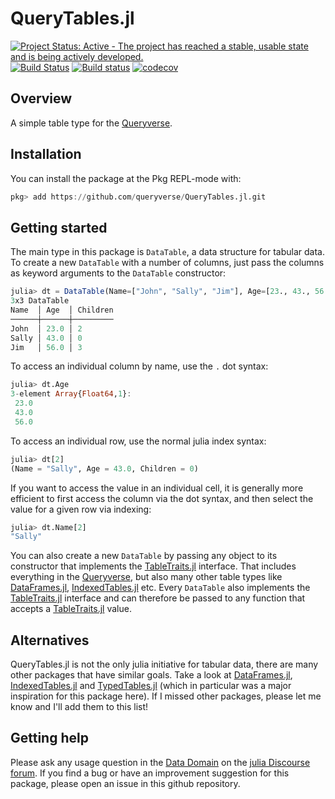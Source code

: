 # QueryTables.jl

[![Project Status: Active - The project has reached a stable, usable state and is being actively developed.](http://www.repostatus.org/badges/latest/active.svg)](http://www.repostatus.org/#active)
[![Build Status](https://travis-ci.com/queryverse/QueryTables.jl.svg?branch=master)](https://travis-ci.com/queryverse/QueryTables.jl)
[![Build status](https://ci.appveyor.com/api/projects/status/nxtbjw982bd7bby6/branch/master?svg=true)](https://ci.appveyor.com/project/queryverse/querytables-jl/branch/master)
[![codecov](https://codecov.io/gh/queryverse/QueryTables.jl/branch/master/graph/badge.svg)](https://codecov.io/gh/queryverse/QueryTables.jl)

## Overview

A simple table type for the [Queryverse](https://github.com/queryverse).

## Installation

You can install the package at the Pkg REPL-mode with:

```julia
pkg> add https://github.com/queryverse/QueryTables.jl.git
```

## Getting started

The main type in this package is `DataTable`, a data structure for tabular data. To create a new `DataTable` with a number of columns, just pass the columns as keyword arguments to the `DataTable` constructor:

```julia
julia> dt = DataTable(Name=["John", "Sally", "Jim"], Age=[23., 43., 56.], Children=[2, 0, 3])
3x3 DataTable
Name  │ Age  │ Children
──────┼──────┼─────────
John  │ 23.0 │ 2
Sally │ 43.0 │ 0
Jim   │ 56.0 │ 3
```

To access an individual column by name, use the `.` dot syntax:

```julia
julia> dt.Age
3-element Array{Float64,1}:
 23.0
 43.0
 56.0
```

To access an individual row, use the normal julia index syntax:

```julia
julia> dt[2]
(Name = "Sally", Age = 43.0, Children = 0)
```

If you want to access the value in an individual cell, it is generally more efficient to first access the column via the dot syntax, and then select the value for a given row via indexing:

```julia
julia> dt.Name[2]
"Sally"
```

You can also create a new `DataTable` by passing any object to its constructor that implements the [TableTraits.jl](https://github.com/queryverse/TableTraits.jl) interface. That includes everything in the [Queryverse](https://www.queryverse.org/), but also many other table types like [DataFrames.jl](https://github.com/JuliaData/DataFrames.jl), [IndexedTables.jl](https://github.com/JuliaComputing/IndexedTables.jl) etc. Every `DataTable` also implements the [TableTraits.jl](https://github.com/queryverse/TableTraits.jl) interface and can therefore be passed to any function that accepts a [TableTraits.jl](https://github.com/queryverse/TableTraits.jl) value.

## Alternatives

QueryTables.jl is not the only julia initiative for tabular data, there are many other packages that have similar goals. Take a look at [DataFrames.jl](https://github.com/JuliaData/DataFrames.jl), [IndexedTables.jl](https://github.com/JuliaComputing/IndexedTables.jl) and [TypedTables.jl](https://github.com/FugroRoames/TypedTables.jl) (which in particular was a major inspiration for this package here). If I missed other packages, please let me know and I'll add them to this list!

## Getting help

Please ask any usage question in the [Data Domain](https://discourse.julialang.org/c/domain/data) on the [julia Discourse forum](https://discourse.julialang.org/). If you find a bug or have an improvement suggestion for this package, please open an issue in this github repository.
